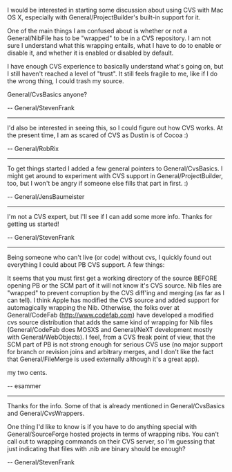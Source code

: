 

I would be interested in starting some discussion about using CVS with Mac OS X, especially with General/ProjectBuilder's built-in support for it.

One of the main things I am confused about is whether or not a General/NibFile has to be "wrapped" to be in a CVS repository.  I am not sure I understand what this wrapping entails, what I have to do to enable or disable it, and whether it is enabled or disabled by default.

I have enough CVS experience to basically understand what's going on, but I still haven't reached a level of "trust".  It still feels fragile to me, like if I do the wrong thing, I could trash my source.

General/CvsBasics anyone?

-- General/StevenFrank

----

I'd also be interested in seeing this, so I could figure out how CVS works. At the present time, I am as scared of CVS as Dustin is of Cocoa :)

-- General/RobRix

----

To get things started I added a few general pointers to General/CvsBasics. I might get around to experiment with CVS support in General/ProjectBuilder, too, but I won't be angry if someone else fills that part in first. :)

-- General/JensBaumeister

----

I'm not a CVS expert, but I'll see if I can add some more info.  Thanks for getting us started!

-- General/StevenFrank

----

Being someone who can't live (or code) without cvs, I quickly found out everything I could about PB CVS support. A few things:

It seems that you must first get a working directory of the source BEFORE opening PB or the SCM part of it will not know it's CVS source. Nib files are "wrapped" to prevent corruption by the CVS diff'ing and merging (as far as I can tell). I think Apple has modified the CVS source and added support for automagically wrapping the Nib. Otherwise, the folks over at General/CodeFab (http://www.codefab.com) have developed a modified cvs source distribution that adds the same kind of wrapping for Nib files (General/CodeFab does MOSXS and General/NeXT development mostly with General/WebObjects). I feel, from a CVS freak point of view, that the SCM part of PB is not strong enough for serious CVS use (no major support for branch or revision joins and arbitrary merges, and I don't like the fact that General/FileMerge is used externally although it's a great app). 

my two cents.

-- esammer

---- 

Thanks for the info.  Some of that is already mentioned in General/CvsBasics and General/CvsWrappers.  

One thing I'd like to know is if you have to do anything special with General/SourceForge hosted projects in terms of wrapping nibs.  You can't call out to wrapping commands on their CVS server, so I'm guessing that just indicating that files with .nib are binary should be enough?

-- General/StevenFrank